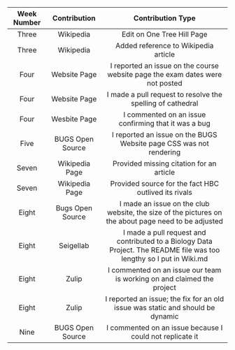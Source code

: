 | Week Number |Contribution |Contribution Type|
|:-------:|:-----------:|:----------------:|
| Three  | Wikipedia    | Edit on One Tree Hill Page |
| Three  | Wikipedia    | Added reference to Wikipedia article |
| Four   | Website Page | I reported an issue on the course website page the exam dates were not posted |
| Four   | Website Page | I made a pull request to resolve the spelling of cathedral | 
| Four   | Wesbite Page | I commented on an issue confirming that it was a bug |
| Five   | BUGS Open Source | I reported an issue on the BUGS Website page CSS was not rendering |
| Seven  | Wikipedia Page | Provided missing citation for an article |
| Seven  | Wikipedia Page | Provided source for the fact HBC outlived its rivals |
| Eight  | Bugs Open Source | I made an issue on the club website, the size of the pictures on the about page need to be adjusted |
| Eight  | Seigellab | I made a pull request and contributed to a Biology Data Project. The README file was too lengthy so I put in Wiki.md |
| Eight  | Zulip | I commented on an issue our team is working on and claimed the project |
| Eight  | Zulip | I reported an issue; the fix for an old issue was static and should be dynamic | 
| Nine   | BUGS Open Source | I commented on an issue because I could not replicate it|


